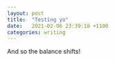 ```yaml
---
layout: post
title:  "Testing yo"
date:   2021-02-06 23:39:18 +1100
categories: writing
---
```

And so the balance shifts!